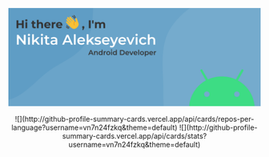 ![alt text](assets/bg.svg "Title")

<div align="center">
  ![](http://github-profile-summary-cards.vercel.app/api/cards/repos-per-language?username=vn7n24fzkq&theme=default)
  ![](http://github-profile-summary-cards.vercel.app/api/cards/stats?username=vn7n24fzkq&theme=default)
</div>



